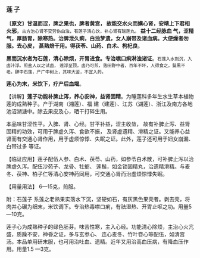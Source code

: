 ### 莲 子

**〔原文〕甘温而涩，脾之果也，脾者黄宫， 故能交水火而媾心肾，安靖上下君相火邪**，<small>古方治心肾不交劳伤白浊，有莲子清心饮，补心肾有瑞莲丸。</small> **益十二经脉血 气，涩精气，厚肠胃，除寒热。治脾泄久痢，白浊梦遗，女人崩带及诸血病。大便燥者勿服。去心皮， 蒸熟焙干用。得茯苓、山药、白术、枸杞良**。

**黑而沉水者为石莲，清心除烦，开胃进食。专治噤口痢淋浊诸证**。<small>石莲入水则沉，入卤汁浮。煎盐人以之试卤， 莲浮至顶，卤乃可煎，落田野中者，百年不坏，人得食之，髮黑不老。肆中石莲，产广中树上，其味大苦，不宜入药。</small>

**莲心为末，米饮下，疗产后血竭**。

【讲解】**莲子功能补脾止泻，养心安神，益肾固精**。为睡莲科多年生水生草本植物莲的成熟种子。产于湖南（湘莲）、福 建（建莲）、江苏（湖莲）、浙江及南方各地池沼湖溏中。除去果皮及心，晒干打碎生用。

本品味甘涩性平。入脾、肾、心经。甘平补益，涩主收敛， 故有补脾止泻、益肾固精的功效，可用于脾虚久泻、食欲不振， 及肾虚遗精、滑精之证。又能养心益肾而有交通心肾作用，用于虚烦惊悸、失眠之证。此外，莲子还可用于妇女崩漏、白带过多 等证。	

【临证应用】莲子配伍人参、白术、茯苓、山药，如参苓白术散，可补脾止泻以治脾虚久泻。配伍沙苑子、龙骨、牡蛎、 莲鬚，如金锁固精丸，治遗精滑精。与麦冬、茯神、柏子仁等清心安神药同用，可交通心肾而治虚烦惊悸失眠。

【用量用法】 6—15克，煎服。

附：石莲子   系莲之老熟果实落水下沉，坚硬如石，有灰黑色果壳者。剥去壳，将肉并心碾为细末，米饮调下。专治热毒噤口痢，有祛湿热、开胃止呕之功。用量5—10克。

莲子心为成熟种子的绿色胚芽。味苦性寒，主入心经。功能清心除烦，主治心火亢盛，质躁不安，神昏之证，多与玄参心、 连心麦冬、竹叶卷心等配伍，如清宫汤。本品单用研末服，也可用治吐血、遗精。近年又用治高血压病，有降血压作用。用量1.5 —3克。
